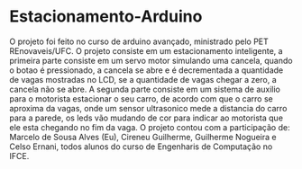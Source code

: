 # Estacionamento-Arduino
O projeto foi feito no curso de arduino avançado, ministrado pelo PET REnovaveis/UFC. O projeto consiste em um estacionamento
inteligente, a primeira parte consiste em um servo motor simulando uma cancela, quando o botao é pressionado, a cancela se 
abre e é decrementada a quantidade de vagas mostradas no LCD, se a quantidade de vagas chegar a zero, a cancela não se abre. A
segunda parte consiste em um sistema de auxilio para o motorista estacionar o seu carro, de acordo com que o carro se aproxima da
vagas, onde um sensor ultrasonico mede a distancia do carro para a parede, os leds vão mudando de cor para indicar ao motorista que 
ele esta chegando no fim da vaga. O projeto contou com a participação de: Marcelo de Sousa Alves (Eu), Cireneu Guilherme, Guilherme Nogueira e Celso Ernani, todos alunos do curso de Engenharis de Computação no IFCE.
